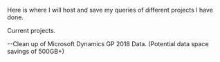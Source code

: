 Here is where I will host and save my queries of different projects I have done.

Current projects.

--Clean up of Microsoft Dynamics GP 2018 Data. (Potential data space savings of 500GB+)
